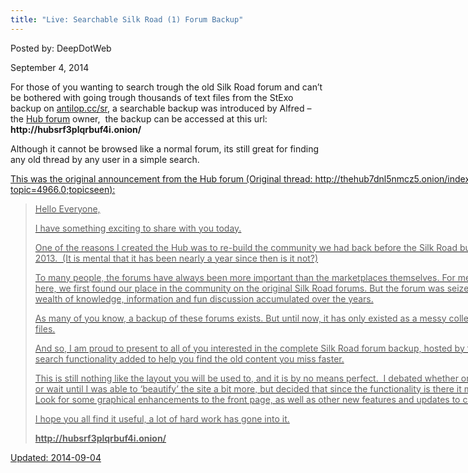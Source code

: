 ```yaml
---
title: "Live: Searchable Silk Road (1) Forum Backup"
---
```


Posted by: DeepDotWeb

<span>September 4, 2014</span>

<p>For those of you wanting to search trough the old Silk Road forum and can&#8217;t be bothered with going trough thousands of text files from the StExo backup on <a href="http://antilop.cc/sr/">antilop.cc/sr</a>, a searchable backup was introduced by Alfred &#8211; the <a href="/2014/01/15/cross-marketplace-discussion-news-the-hub-forum-is-live/">Hub forum</a> owner,  the backup can be accessed at this url: <strong>http://hubsrf3plqrbuf4i.onion/</strong></p>
<p>Although it cannot be browsed like a normal forum, its still great for finding any old thread by any user in a simple search.</p>
<div id="attachment_6949" style="width: 888px" class="wp-caption aligncenter"><a href="/imgs/2014/09/DPR.png"/>
<p>This was the original announcement from the Hub forum (Original thread: http://thehub7dnl5nmcz5.onion/index.php?topic=4966.0;topicseen):</p>
<blockquote><p>Hello Everyone,</p>
<p>I have something exciting to share with you today.</p>
<p>One of the reasons I created the Hub was to re-build the community we had back before the Silk Road bust on October 2nd, 2013.  (It is mental that it has been nearly a year since then is it not?)</p>
<p>To many people, the forums have always been more important than the marketplaces themselves. For me, and many others here, we first found our place in the community on the original Silk Road forums. But the forum was seized, taking with it a huge wealth of knowledge, information and fun discussion accumulated over the years.</p>
<p>As many of you know, a backup of these forums exists. But until now, it has only existed as a messy collection of zipped html files.</p>
<p>And so, I am proud to present to all of you interested in the complete Silk Road forum backup, hosted by the Hub, and with a search functionality added to help you find the old content you miss faster.</p>
<p>This is still nothing like the layout you will be used to, and it is by no means perfect.  I debated whether or not to release this URL or wait until I was able to &#8216;beautify&#8217; the site a bit more, but decided that since the functionality is there it may as well be used.  Look for some graphical enhancements to the front page, as well as other new features and updates to come.</p>
<p>I hope you all find it useful, a lot of hard work has gone into it.</p>
<p><strong>http://hubsrf3plqrbuf4i.onion/</strong></p></blockquote>
<p><a href="/imgs/2014/09/Srforumbackup.png"/>

Updated: 2014-09-04
    
